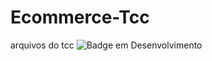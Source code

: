 # Ecommerce-Tcc
arquivos do tcc
![Badge em Desenvolvimento](http://img.shields.io/static/v1?label=STATUS&message=EM%20DESENVOLVIMENTO&color=GREEN&style=for-the-badge)
